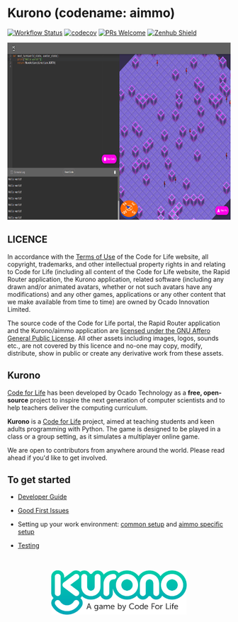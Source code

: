 # Kurono (codename: aimmo)

[![Workflow Status](https://github.com/ocadotechnology/aimmo/actions/workflows/cicd.yml/badge.svg)](https://github.com/ocadotechnology/aimmo/actions/workflows/cicd.yml)
[![codecov](https://codecov.io/gh/ocadotechnology/aimmo/branch/master/graph/badge.svg)](https://codecov.io/gh/ocadotechnology/aimmo)
[![PRs Welcome](https://img.shields.io/badge/PRs-welcome-brightgreen.svg?style=flat-square)](http://makeapullrequest.com)
[![Zenhub Shield](https://camo.githubusercontent.com/96347b1f6d9b0f08194ba026de8b69bc27bb8f0d/68747470733a2f2f696d672e736869656c64732e696f2f62616467652f5368697070696e675f6661737465725f776974682d5a656e4875622d3565363062612e7376673f7374796c653d666c61742d737175617265)](https://app.zenhub.com/workspace/o/ocadotechnology/codeforlife-deploy-appengine/boards?repos=96999382,39072690)

<p align="center">
  <a href="https://www.codeforlife.education/play/" target="_blank">
    <img src="images/kurono_game.png" height="400px" alt="Kurono Game"/>
  </a>
</p>

## LICENCE
In accordance with the [Terms of Use](https://www.codeforlife.education/terms#terms)
of the Code for Life website, all copyright, trademarks, and other
intellectual property rights in and relating to Code for Life (including all
content of the Code for Life website, the Rapid Router application, the
Kurono application, related software (including any drawn and/or animated
avatars, whether or not such avatars have any modifications) and any other
games, applications or any other content that we make available from time to
time) are owned by Ocado Innovation Limited.

The source code of the Code for Life portal, the Rapid Router application
and the Kurono/aimmo application are [licensed under the GNU Affero General
Public License](https://github.com/ocadotechnology/codeforlife-workspace/blob/main/LICENSE.md).
All other assets including images, logos, sounds etc., are not covered by
this licence and no-one may copy, modify, distribute, show in public or
create any derivative work from these assets.

## Kurono

[Code for Life](https://www.codeforlife.education/) has been developed by Ocado Technology as a **free, open-source** project to inspire the next generation of computer scientists and to help teachers deliver the computing curriculum.

**Kurono** is a [Code for Life](https://www.codeforlife.education/) project, aimed at teaching students and keen adults programming with Python. The game is designed to be played in a class or a group setting, as it simulates a multiplayer online game.

We are open to contributors from anywhere around the world. Please read ahead if you'd like to get involved.

## To get started

- [Developer Guide](https://docs.codeforlife.education/developer-guide)

- [Good First Issues](https://github.com/ocadotechnology/aimmo/contribute)

- Setting up your work environment: [common setup](https://docs.codeforlife.education/git/common-setup) and [aimmo specific setup](https://docs.codeforlife.education/git/aimmo-setup)

- [Testing](https://docs.codeforlife.education/git/testing)

<p align="center">
  <br /><br />
  <a href="https://www.codeforlife.education/play/" target="_blank">
    <img src="images/kurono_logo_simple.svg" height="100px" alt="Kurono Logo" />
  </a>
</p>
